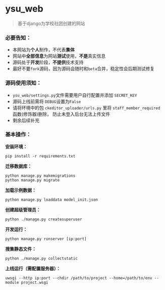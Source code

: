 # ysu_web

> 基于django为学校社团创建的网站

### 必要告知：

- 本网站为**个人**制作，不代表**集体**
- 网站中**全部信息**为网站**测试**使用，**不是**真实信息
- 源码处于**开发**阶段，**不提供**技术支持
- 最好不要`fork`源码，因为源码会随时和`beta`合并，稳定性会后期测试修复

### 源码使用须知：

- `ysu_web/settings.py`文件需要用户自行配置并添加 `SECRET_KEY`
- 源码上线前需将 `DEBUG`设置为`False`
- 请将环境中的包 `ckeditor_uploader/urls.py` 里将 `staff_member_required` 函数(修饰器)删除， 防止未登入后台无法上传文件
- 剩余后续补充

### 基本操作：

**安装环境：**

```
pip install -r requirements.txt
```

**迁移数据库：**

```
python manage.py makemigrations
python manage.py migrate
```

**加载示例数据：**

```
python manage.py loaddata model_init.json
```

**创建超级管理员：**

```
python ./manage.py createsuperuser
```

**开发运行：**

```
python manage.py runserver [ip:port]
```

**搜集静态文件：**

```
python ./manage.py collectstatic
```

**上线运行（需配置服务器）：**

```
uwsgi --http ip:port --chdir /path/to/project --home=/path/to/env --module project.wsgi
```
